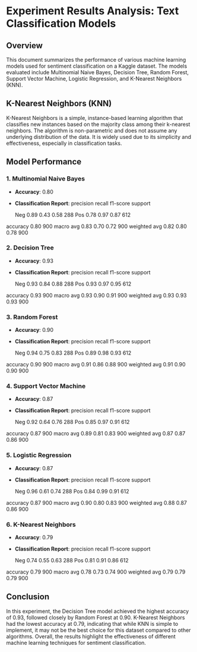 # Experiment Results Analysis: Text Classification Models

## Overview
This document summarizes the performance of various machine learning models used for sentiment classification on a Kaggle dataset. The models evaluated include Multinomial Naive Bayes, Decision Tree, Random Forest, Support Vector Machine, Logistic Regression, and K-Nearest Neighbors (KNN). 

## K-Nearest Neighbors (KNN)
K-Nearest Neighbors is a simple, instance-based learning algorithm that classifies new instances based on the majority class among their k-nearest neighbors. The algorithm is non-parametric and does not assume any underlying distribution of the data. It is widely used due to its simplicity and effectiveness, especially in classification tasks.

## Model Performance

### 1. Multinomial Naive Bayes
- **Accuracy**: 0.80
- **Classification Report**:
          precision    recall  f1-score   support

     Neg       0.89      0.43      0.58       288
     Pos       0.78      0.97      0.87       612

accuracy                           0.80       900
macro avg 0.83 0.70 0.72 900
weighted avg 0.82 0.80 0.78 900

### 2. Decision Tree
- **Accuracy**: 0.93
- **Classification Report**:
          precision    recall  f1-score   support

     Neg       0.93      0.84      0.88       288
     Pos       0.93      0.97      0.95       612

accuracy                           0.93       900
macro avg 0.93 0.90 0.91 900
weighted avg 0.93 0.93 0.93 900

### 3. Random Forest
- **Accuracy**: 0.90
- **Classification Report**:
          precision    recall  f1-score   support

     Neg       0.94      0.75      0.83       288
     Pos       0.89      0.98      0.93       612

accuracy                           0.90       900
macro avg 0.91 0.86 0.88 900
weighted avg 0.91 0.90 0.90 900

### 4. Support Vector Machine
- **Accuracy**: 0.87
- **Classification Report**:
          precision    recall  f1-score   support

     Neg       0.92      0.64      0.76       288
     Pos       0.85      0.97      0.91       612

accuracy                           0.87       900
macro avg 0.89 0.81 0.83 900
weighted avg 0.87 0.87 0.86 900

### 5. Logistic Regression
- **Accuracy**: 0.87
- **Classification Report**:
          precision    recall  f1-score   support

     Neg       0.96      0.61      0.74       288
     Pos       0.84      0.99      0.91       612

accuracy                           0.87       900
macro avg 0.90 0.80 0.83 900
weighted avg 0.88 0.87 0.86 900

### 6. K-Nearest Neighbors
- **Accuracy**: 0.79
- **Classification Report**:
          precision    recall  f1-score   support

     Neg       0.74      0.55      0.63       288
     Pos       0.81      0.91      0.86       612

accuracy                           0.79       900
macro avg 0.78 0.73 0.74 900
weighted avg 0.79 0.79 0.79 900

## Conclusion
In this experiment, the Decision Tree model achieved the highest accuracy of 0.93, followed closely by Random Forest at 0.90. K-Nearest Neighbors had the lowest accuracy at 0.79, indicating that while KNN is simple to implement, it may not be the best choice for this dataset compared to other algorithms. Overall, the results highlight the effectiveness of different machine learning techniques for sentiment classification.

